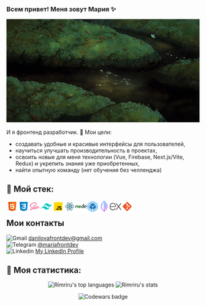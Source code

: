 ### Всем привет! Меня зовут Мария ✨
<p align="center">
 <img alt="Greeting gif" src="./images/greeting-gif.gif">
</p>

И я фронтенд разработчик. 🤠 Мои цели:
 - создавать удобные и красивые интерфейсы для пользователей, 
 - научиться улучшать производительность в проектах,
 - освоить новые для меня технологии (Vue, Firebase, Next.js/Vite, Redux) и укрепить знания уже приобретенных,
 - найти опытную команду (нет обучения без челленджа)

## 👀 Мой стек:
  <img align="left" width="30" alt="HTML" src="./images/html.png" >
  <img align="left" width="30" alt="CSS" src="./images/css.png" >
  <img align="left" width="30" alt="Sass" src="./images/sass.png" >
  <img align="left" width="30" alt="Tailwind" src="./images/tailwind.svg" >
  <img align="left" width="30" alt="Javascript" src="./images/javascript.png" >
  <img align="left" width="30" alt="React" src="./images/react.png" >
  <img align="left" width="30" alt="Node.js" src="./images/nodejs.png" >
  <img align="left" width="30" alt="Webpack" src="./images/webpack.png" >
  <img align="left" width="30" alt="Mongo Db" src="./images/mongodb.png" >
  <img align="left" width="30" alt="Express.js" src="./images/expressjs.png" >
  <img align="left" width="30" alt="Git" src="./images/git.png" >
  <br>

## Мои контакты
<img width="16" src="https://img.icons8.com/color/48/gmail-new.png" alt="Gmail">      <danilovafrontdev@gmail.com>
<br>
<img width="16" src="https://img.icons8.com/color/48/telegram-app--v1.png" alt="Telegram">      [@mariafrontdev](https://t.me/mariafrontdev)
<br>
<img width="16" src="https://img.icons8.com/color/48/linkedin.png" alt="Linkedin">       [My LinkedIn Profile](https://www.linkedin.com/in/danilova-maria/)

## 🗿 Моя статистика:

<p align="center">
 <img alt="Rimriru's top languages" height="170" src="https://github-readme-stats.vercel.app/api/top-langs/?username=Rimriru&layout=compact&theme=transparent">
 <img alt="Rimriru's stats" src="https://github-readme-stats.vercel.app/api?username=Rimriru&show_icons=true&theme=transparent&rank_icon=percentile&hide=contribs">
</p>
<p align="center">
 <img alt="Codewars badge" src="https://www.codewars.com/users/Rimriru/badges/large">
</p>

